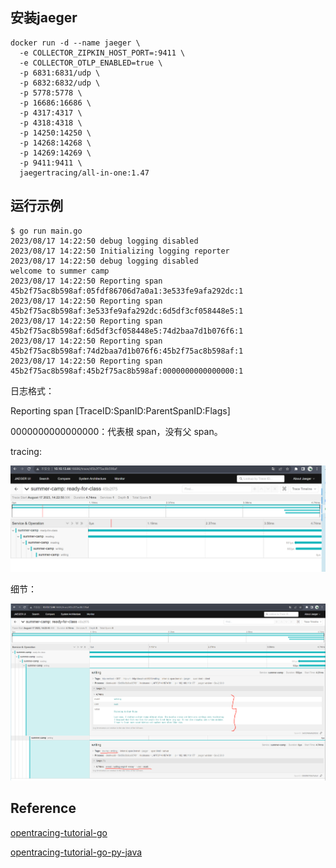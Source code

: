 ## 安装jaeger

```shell
docker run -d --name jaeger \
  -e COLLECTOR_ZIPKIN_HOST_PORT=:9411 \
  -e COLLECTOR_OTLP_ENABLED=true \
  -p 6831:6831/udp \
  -p 6832:6832/udp \
  -p 5778:5778 \
  -p 16686:16686 \
  -p 4317:4317 \
  -p 4318:4318 \
  -p 14250:14250 \
  -p 14268:14268 \
  -p 14269:14269 \
  -p 9411:9411 \
  jaegertracing/all-in-one:1.47
```

## 运行示例

```shell
$ go run main.go 
2023/08/17 14:22:50 debug logging disabled
2023/08/17 14:22:50 Initializing logging reporter
2023/08/17 14:22:50 debug logging disabled       
welcome to summer camp
2023/08/17 14:22:50 Reporting span 45b2f75ac8b598af:05fdf86706d7a0a1:3e533fe9afa292dc:1
2023/08/17 14:22:50 Reporting span 45b2f75ac8b598af:3e533fe9afa292dc:6d5df3cf058448e5:1
2023/08/17 14:22:50 Reporting span 45b2f75ac8b598af:6d5df3cf058448e5:74d2baa7d1b076f6:1
2023/08/17 14:22:50 Reporting span 45b2f75ac8b598af:74d2baa7d1b076f6:45b2f75ac8b598af:1
2023/08/17 14:22:50 Reporting span 45b2f75ac8b598af:45b2f75ac8b598af:0000000000000000:1
```

日志格式：

Reporting span [TraceID:SpanID:ParentSpanID:Flags]

0000000000000000：代表根 span，没有父 span。

tracing:

![](../images/img.png)

细节：

![](../images/img_1.png)


## Reference

[opentracing-tutorial-go](https://github.com/waterandair/opentracing-tutorial)

[opentracing-tutorial-go-py-java](https://github.com/yurishkuro/opentracing-tutorial)

